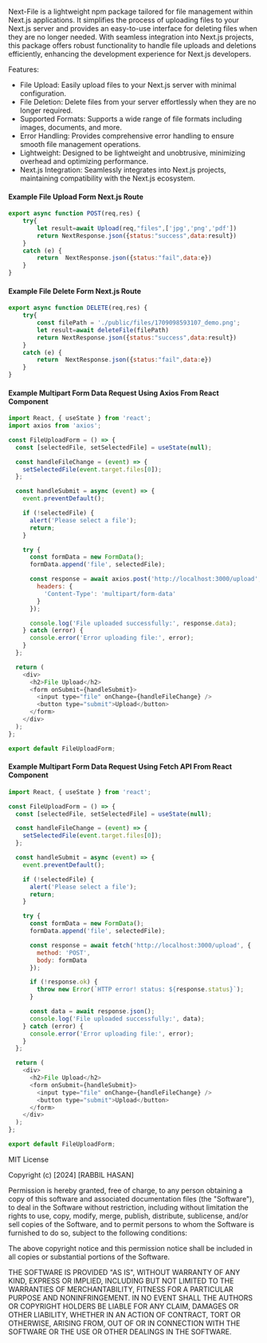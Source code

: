 Next-File is a lightweight npm package tailored for file management within Next.js applications. It simplifies the process of uploading files to your Next.js server and provides an easy-to-use interface for deleting files when they are no longer needed. With seamless integration into Next.js projects, this package offers robust functionality to handle file uploads and deletions efficiently, enhancing the development experience for Next.js developers.

Features:
- File Upload: Easily upload files to your Next.js server with minimal configuration.
- File Deletion: Delete files from your server effortlessly when they are no longer required.
- Supported Formats: Supports a wide range of file formats including images, documents, and more.
- Error Handling: Provides comprehensive error handling to ensure smooth file management operations.
- Lightweight: Designed to be lightweight and unobtrusive, minimizing overhead and optimizing performance.
- Next.js Integration: Seamlessly integrates into Next.js projects, maintaining compatibility with the Next.js ecosystem.


#### Example File Upload Form Next.js Route 
```javascript
export async function POST(req,res) {
    try{
        let result=await Upload(req,"files",['jpg','png','pdf'])
        return NextResponse.json({status:"success",data:result})
    }
    catch (e) {
        return  NextResponse.json({status:"fail",data:e})
    }
}
```

#### Example File Delete Form Next.js Route
```javascript
export async function DELETE(req,res) {
    try{
        const filePath = './public/files/1709098593107_demo.png';
        let result=await deleteFile(filePath)
        return NextResponse.json({status:"success",data:result})
    }
    catch (e) {
        return  NextResponse.json({status:"fail",data:e})
    }
}
```

#### Example Multipart Form Data Request Using Axios From React Component

```javascript
import React, { useState } from 'react';
import axios from 'axios';

const FileUploadForm = () => {
  const [selectedFile, setSelectedFile] = useState(null);

  const handleFileChange = (event) => {
    setSelectedFile(event.target.files[0]);
  };

  const handleSubmit = async (event) => {
    event.preventDefault();

    if (!selectedFile) {
      alert('Please select a file');
      return;
    }

    try {
      const formData = new FormData();
      formData.append('file', selectedFile);

      const response = await axios.post('http://localhost:3000/upload', formData, {
        headers: {
          'Content-Type': 'multipart/form-data'
        }
      });

      console.log('File uploaded successfully:', response.data);
    } catch (error) {
      console.error('Error uploading file:', error);
    }
  };

  return (
    <div>
      <h2>File Upload</h2>
      <form onSubmit={handleSubmit}>
        <input type="file" onChange={handleFileChange} />
        <button type="submit">Upload</button>
      </form>
    </div>
  );
};

export default FileUploadForm;

```
#### Example Multipart Form Data Request Using Fetch API From React Component

```javascript
import React, { useState } from 'react';

const FileUploadForm = () => {
  const [selectedFile, setSelectedFile] = useState(null);

  const handleFileChange = (event) => {
    setSelectedFile(event.target.files[0]);
  };

  const handleSubmit = async (event) => {
    event.preventDefault();

    if (!selectedFile) {
      alert('Please select a file');
      return;
    }

    try {
      const formData = new FormData();
      formData.append('file', selectedFile);

      const response = await fetch('http://localhost:3000/upload', {
        method: 'POST',
        body: formData
      });

      if (!response.ok) {
        throw new Error(`HTTP error! status: ${response.status}`);
      }

      const data = await response.json();
      console.log('File uploaded successfully:', data);
    } catch (error) {
      console.error('Error uploading file:', error);
    }
  };

  return (
    <div>
      <h2>File Upload</h2>
      <form onSubmit={handleSubmit}>
        <input type="file" onChange={handleFileChange} />
        <button type="submit">Upload</button>
      </form>
    </div>
  );
};

export default FileUploadForm;

```


MIT License

Copyright (c) [2024] [RABBIL HASAN]

Permission is hereby granted, free of charge, to any person obtaining a copy
of this software and associated documentation files (the "Software"), to deal
in the Software without restriction, including without limitation the rights
to use, copy, modify, merge, publish, distribute, sublicense, and/or sell
copies of the Software, and to permit persons to whom the Software is
furnished to do so, subject to the following conditions:

The above copyright notice and this permission notice shall be included in all
copies or substantial portions of the Software.

THE SOFTWARE IS PROVIDED "AS IS", WITHOUT WARRANTY OF ANY KIND, EXPRESS OR
IMPLIED, INCLUDING BUT NOT LIMITED TO THE WARRANTIES OF MERCHANTABILITY,
FITNESS FOR A PARTICULAR PURPOSE AND NONINFRINGEMENT. IN NO EVENT SHALL THE
AUTHORS OR COPYRIGHT HOLDERS BE LIABLE FOR ANY CLAIM, DAMAGES OR OTHER
LIABILITY, WHETHER IN AN ACTION OF CONTRACT, TORT OR OTHERWISE, ARISING FROM,
OUT OF OR IN CONNECTION WITH THE SOFTWARE OR THE USE OR OTHER DEALINGS IN THE
SOFTWARE.



